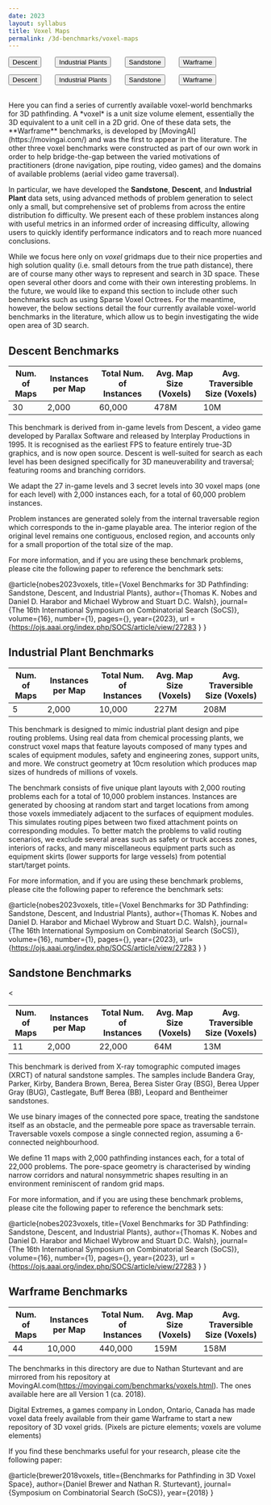 ```yaml
---
date: 2023
layout: syllabus
title: Voxel Maps
permalink: /3d-benchmarks/voxel-maps
---
```


<a href='{{ site.baseurl }}/3d-benchmarks/voxel-maps/descent/'><button class='button syllabus'>Descent</button></a>&nbsp;&nbsp;&nbsp;&nbsp;&nbsp;&nbsp;
<a href='{{ site.baseurl }}/3d-benchmarks/voxel-maps/industrial-plants/'><button class='button syllabus'>Industrial Plants</button></a>&nbsp;&nbsp;&nbsp;&nbsp;&nbsp;&nbsp;
<a href='{{ site.baseurl }}/3d-benchmarks/voxel-maps/sandstone/'><button class='button syllabus'>Sandstone</button></a>&nbsp;&nbsp;&nbsp;&nbsp;&nbsp;&nbsp;
<a href='{{ site.baseurl }}/3d-benchmarks/voxel-maps/warframe/'><button class='button syllabus'>Warframe</button></a>&nbsp;&nbsp;&nbsp;&nbsp;&nbsp;&nbsp;

<a href='{{ site.baseurl }}/3d-benchmarks/voxel-maps/descent/'><button class='button benchmarks'>Descent</button></a>&nbsp;&nbsp;&nbsp;&nbsp;&nbsp;&nbsp;
<a href='{{ site.baseurl }}/3d-benchmarks/voxel-maps/industrial-plants/'><button class='button benchmarks'>Industrial Plants</button></a>&nbsp;&nbsp;&nbsp;&nbsp;&nbsp;&nbsp;
<a href='{{ site.baseurl }}/3d-benchmarks/voxel-maps/sandstone/'><button class='button benchmarks'>Sandstone</button></a>&nbsp;&nbsp;&nbsp;&nbsp;&nbsp;&nbsp;
<a href='{{ site.baseurl }}/3d-benchmarks/voxel-maps/warframe/'><button type='button' class='benchmarks'>Warframe</button></a>&nbsp;&nbsp;&nbsp;&nbsp;&nbsp;&nbsp;

<br>
Here you can find a series of currently available voxel-world benchmarks for 3D pathfinding. A *voxel* is a unit size volume element, essentially the 3D equivalent to a unit cell in a 2D grid. One of these data sets, the **Warframe** benchmarks, is developed by [MovingAI](https://movingai.com/) and was the first to appear in the literature. The other three voxel benchmarks were constructed as part of our own work in order to help bridge-the-gap between the varied motivations of practitioners (drone navigation, pipe routing, video games) and the domains of available problems (aerial video game traversal).

In particular, we have developed the **Sandstone**, **Descent**, and **Industrial Plant** data sets, using advanced methods of problem generation to select only a small, but comprehensive set of problems from across the entire distribution fo difficulty. We present each of these problem instances along with useful metrics in an informed order of increasing difficulty, allowing users to quickly identify performance indicators and to reach more nuanced conclusions.

While we focus here only on *voxel* gridmaps due to their nice properties and high solution quality (i.e. small detours from the true path distance), there are of course many other ways to represent and search in 3D space. These open several other doors and come with their own interesting problems. In the future, we would like to expand this section to include other such benchmarks such as using Sparse Voxel Octrees. For the meantime, however, the below sections detail the four currently available voxel-world benchmarks in the literature, which allow us to begin investigating the wide open area of 3D search.


## Descent Benchmarks

<div class="fullwidth">

 **Num. of Maps** | **Instances per Map** | **Total Num. of Instances**  | **Avg. Map Size (Voxels)** | **Avg. Traversible Size (Voxels)**
--|---|---|---|----
 30 | 2,000 | 60,000 | 478M | 10M
</div>

This benchmark is derived from in-game levels from Descent, a video game developed by Parallax Software and released by Interplay Productions in 1995. It is recognised as the earliest FPS to feature entirely true-3D graphics, and is now open source. Descent is well-suited for search as each level has been designed specifically for 3D maneuverability and traversal; featuring rooms and branching corridors.

We adapt the 27 in-game levels and 3 secret levels into 30 voxel maps (one for each level) with 2,000 instances each, for a total of 60,000 problem instances.

Problem instances are generated solely from the internal traversable region which corresponds to the in-game playable area. The interior region of the original level remains one contiguous, enclosed region, and accounts only for a small proportion of the total size of the map.

For more information, and if you are using these benchmark problems, please cite the following paper to reference the benchmark sets:

@article{nobes2023voxels, title={Voxel Benchmarks for 3D Pathfinding: Sandstone, Descent, and Industrial Plants}, author={Thomas K. Nobes and Daniel D. Harabor and Michael Wybrow and Stuart D.C. Walsh}, journal={The 16th International Symposium on Combinatorial Search (SoCS)}, volume={16}, number={1}, pages={}, year={2023}, url = {https://ojs.aaai.org/index.php/SOCS/article/view/27283 } }


## Industrial Plant Benchmarks

<div class="fullwidth">

 **Num. of Maps** | **Instances per Map** | **Total Num. of Instances**  | **Avg. Map Size (Voxels)** | **Avg. Traversible Size (Voxels)**
--|---|---|---|----
 5 | 2,000 | 10,000 | 227M | 208M
</div>

This benchmark is designed to mimic industrial plant design and pipe routing problems. Using real data from chemical processing plants, we construct voxel maps that feature layouts composed of many types and scales of equipment modules, safety and engineering zones, support units, and more. We construct geometry at 10cm resolution which produces map sizes of hundreds of millions of voxels.

The benchmark consists of five unique plant layouts with 2,000 routing problems each for a total of 10,000 problem instances. Instances are generated by choosing at random start and target locations from among those voxels immediately adjacent to the surfaces of equipment modules. This simulates routing pipes between two fixed attachment points on corresponding modules. To better match the problems to valid routing scenarios, we exclude several areas such as safety or truck access zones, interiors of racks, and many miscellaneous equipment parts such as equipment skirts (lower supports for large vessels) from potential start/target points.

For more information, and if you are using these benchmark problems, please cite the following paper to reference the benchmark sets:

@article{nobes2023voxels, title={Voxel Benchmarks for 3D Pathfinding: Sandstone, Descent, and Industrial Plants}, author={Thomas K. Nobes and Daniel D. Harabor and Michael Wybrow and Stuart D.C. Walsh}, journal={The 16th International Symposium on Combinatorial Search (SoCS)}, volume={16}, number={1}, pages={}, year={2023}, url={https://ojs.aaai.org/index.php/SOCS/article/view/27283 } }


## Sandstone Benchmarks

<<div class="fullwidth">

 **Num. of Maps** | **Instances per Map** | **Total Num. of Instances**  | **Avg. Map Size (Voxels)** | **Avg. Traversible Size (Voxels)**
--|---|---|---|----
 11 | 2,000 | 22,000 | 64M | 13M
</div>

This benchmark is derived from X-ray tomographic computed images (XRCT) of natural sandstone samples. The samples include Bandera Gray, Parker, Kirby, Bandera Brown, Berea, Berea Sister Gray (BSG), Berea Upper Gray (BUG), Castlegate, Buff Berea (BB), Leopard and Bentheimer sandstones.

We use binary images of the connected pore space, treating the sandstone itself as an obstacle, and the permeable pore space as traversable terrain. Traversable voxels compose a single connected region, assuming a 6-connected neighbourhood.

We define 11 maps with 2,000 pathfinding instances each, for a total of 22,000 problems. The pore-space geometry is characterised by winding narrow corridors and natural nonsymmetric shapes resulting in an environment reminiscent of random grid maps.

For more information, and if you are using these benchmark problems, please cite the following paper to reference the benchmark sets:

@article{nobes2023voxels, title={Voxel Benchmarks for 3D Pathfinding: Sandstone, Descent, and Industrial Plants}, author={Thomas K. Nobes and Daniel D. Harabor and Michael Wybrow and Stuart D.C. Walsh}, journal={The 16th International Symposium on Combinatorial Search (SoCS)}, volume={16}, number={1}, pages={}, year={2023}, url = {https://ojs.aaai.org/index.php/SOCS/article/view/27283 } }


## Warframe Benchmarks

<div class="fullwidth">

 **Num. of Maps** | **Instances per Map** | **Total Num. of Instances**  | **Avg. Map Size (Voxels)** | **Avg. Traversible Size (Voxels)**
--|---|---|---|----
  44 | 10,000 | 440,000 | 159M | 158M
</div>

The benchmarks in this directory are due to Nathan Sturtevant and are mirrored from his repository at MovingAI.com(https://movingai.com/benchmarks/voxels.html). The ones available here are all Version 1 (ca. 2018).

Digital Extremes, a games company in London, Ontario, Canada has made voxel data freely available from their game Warframe to start a new repository of 3D voxel grids. (Pixels are picture elements; voxels are volume elements)

If you find these benchmarks useful for your research, please cite the following paper:

@article{brewer2018voxels, title={Benchmarks for Pathfinding in 3D Voxel Space}, author={Daniel Brewer and Nathan R. Sturtevant}, journal={Symposium on Combinatorial Search (SoCS)}, year={2018} }
